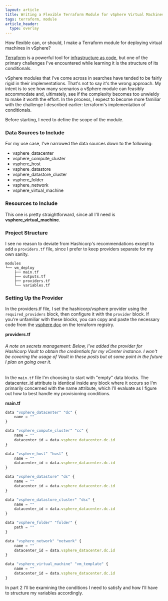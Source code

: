 ```yaml
---
layout: article
title: Writing a Flexible Terraform Module for vSphere Virtual Machines - Pt 1
tags: terraform, module
article_header:
  type: overlay
---
```


How flexible can, or should, I make a Terraform module for deploying virtual machines in vSphere?

<!--more-->

[Terraform](https://www.terraform.io/) is a powerful tool for [infrastructure as code](https://en.wikipedia.org/wiki/Infrastructure_as_code), but one  of the primary challenges I've encountered while learning it is the structure of its conditionals.

vSphere modules that I've come across in searches have tended to be fairly rigid in their implementations. That's not to say it's the wrong approach. My intent is to see how many scenarios a vSphere module can feasibly accommodate and, ultimately, see if the complexity becomes too unwieldy to make it worth the effort. In the process, I expect to become more familiar with the challenge I described earlier: terraform's implementation of conditionals.

Before starting, I need to define the scope of the module.

### Data Sources to Include

For my use case, I've narrowed the data sources down to the following:

- vsphere_datacenter
- vsphere_compute_cluster
- vsphere_host
- vsphere_datastore
- vsphere_datastore_cluster
- vsphere_folder
- vsphere_network
- vsphere_virtual_machine

### Resources to Include

This one is pretty straightforward, since all I'll need is **vsphere_virtual_machine**.

### Project Structure

I see no reason to deviate from Hashicorp's recommendations except to add a ``providers.tf`` file, since I prefer to keep providers separate for my own sanity.

```
modules
└── vm_deploy
    ├── main.tf
    ├── outputs.tf
    ├── providers.tf
    └── variables.tf    
```

### Setting Up the Provider

In the providers.tf file, I set the hashicorp/vsphere provider using the ``required_providers`` block, then configure it with the ``provider`` block. If you're unfamiliar with these blocks, you can copy and paste the necessary code from the [vsphere doc](https://registry.terraform.io/providers/hashicorp/vsphere/latest) on the terraform registry.

**providers.tf**  
###### *A note on secrets management: Below, I've added the provider for Hashicorp Vault to obtain the credentials for my vCenter instance. I won't be covering the usage of Vault in these posts but at some point in the future I plan on going over it.*


<script src="https://gist.github.com/a-b9b8b8/56c5380068cb6294bd3bee74ac52e6cc.js"></script>

In the ``main.tf`` file I'm choosing to start with "empty" data blocks. The datacenter_id attribute is identical inside any block where it occurs so I'm primarily concerned with the name attribute, which I'll evaluate as I figure out how to best handle my provisioning conditions.

**main.tf**

```javascript
data "vsphere_datacenter" "dc" {
    name = ""
}

data "vsphere_compute_cluster" "cc" {
    name = ""
    datacenter_id = data.vsphere_datacenter.dc.id
}

data "vsphere_host" "host" {
    name = ""
    datacenter_id = data.vsphere_datacenter.dc.id
}

data "vsphere_datastore" "ds" {
    name = ""
    datacenter_id = data.vsphere_datacenter.dc.id
}

data "vsphere_datastore_cluster" "dsc" {
    name = ""
    datacenter_id = data.vsphere_datacenter.dc.id
}

data "vsphere_folder" "folder" {
    path = ""
}

data "vsphere_network" "network" {
    name = ""
    datacenter_id = data.vsphere_datacenter.dc.id
}

data "vsphere_virtual_machine" "vm_template" {
    name = ""
    datacenter_id = data.vsphere_datacenter.dc.id
}
```

In part 2 I'll be examining the conditions I need to satisfy and how I'll have to structure my variables accordingly.
